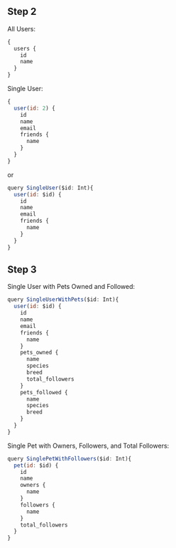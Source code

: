 ## Step 2

All Users:
```js
{
  users {
    id
    name
  }
}
```

Single User:
```js
{
  user(id: 2) {
    id
    name
    email
    friends {
      name
    }
  }
}
```

or

```js
query SingleUser($id: Int){
  user(id: $id) {
    id
    name
    email
    friends {
      name
    }
  }
}
```

## Step 3

Single User with Pets Owned and Followed:

```js
query SingleUserWithPets($id: Int){
  user(id: $id) {
    id
    name
    email
    friends {
      name
    }
    pets_owned {
      name
      species
      breed
      total_followers
    }
    pets_followed {
      name
      species
      breed
    }
  }
}
```

Single Pet with Owners, Followers, and Total Followers:
```js
query SinglePetWithFollowers($id: Int){
  pet(id: $id) {
    id
    name
    owners {
      name
    }
    followers {
      name
    }
    total_followers
  }
}
```
